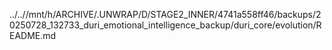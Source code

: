 ../..//mnt/h/ARCHIVE/.UNWRAP/D/STAGE2_INNER/4741a558ff46/backups/20250728_132733_duri_emotional_intelligence_backup/duri_core/evolution/README.md